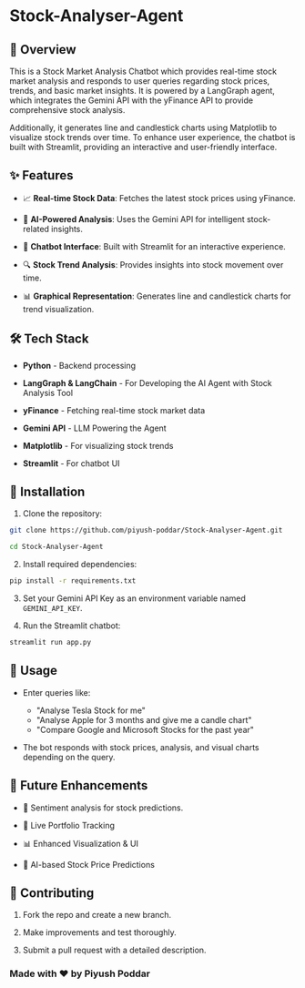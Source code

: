 # Stock-Analyser-Agent

## 📌 Overview

This is a Stock Market Analysis Chatbot which provides real-time stock market analysis and responds to user queries regarding stock prices, trends, and basic market insights. It is powered by a LangGraph agent, which integrates the Gemini API with the yFinance API to provide comprehensive stock analysis. 

Additionally, it generates line and candlestick charts using Matplotlib to visualize stock trends over time. To enhance user experience, the chatbot is built with Streamlit, providing an interactive and user-friendly interface.

## ✨ Features

- 📈 **Real-time Stock Data**: Fetches the latest stock prices using yFinance.

- 🤖 **AI-Powered Analysis**: Uses the Gemini API for intelligent stock-related insights.

- 💬 **Chatbot Interface**: Built with Streamlit for an interactive experience.

- 🔍 **Stock Trend Analysis**: Provides insights into stock movement over time.

- 📊 **Graphical Representation**: Generates line and candlestick charts for trend visualization.

## 🛠️ Tech Stack

- **Python** - Backend processing

- **LangGraph & LangChain** - For Developing the AI Agent with Stock Analysis Tool

- **yFinance** - Fetching real-time stock market data

- **Gemini API** - LLM Powering the Agent

- **Matplotlib** - For visualizing stock trends

- **Streamlit** - For chatbot UI

## 🚀 Installation

1. Clone the repository:
```Bash
git clone https://github.com/piyush-poddar/Stock-Analyser-Agent.git

cd Stock-Analyser-Agent
```

2. Install required dependencies:
```Bash
pip install -r requirements.txt
```

3. Set your Gemini API Key as an environment variable named `GEMINI_API_KEY`.
   
4. Run the Streamlit chatbot:
```Bash
streamlit run app.py
```

## 📌 Usage

- Enter queries like:

    - "Analyse Tesla Stock for me"
    - "Analyse Apple for 3 months and give me a candle chart"
    - "Compare Google and Microsoft Stocks for the past year"

- The bot responds with stock prices, analysis, and visual charts depending on the query.

## 🔮 Future Enhancements

- 📜 Sentiment analysis for stock predictions.

- 📡 Live Portfolio Tracking

- 📊 Enhanced Visualization & UI

- 🤖 AI-based Stock Price Predictions

## 🤝 Contributing

1. Fork the repo and create a new branch.

2. Make improvements and test thoroughly.

3. Submit a pull request with a detailed description.

### Made with ❤️ by Piyush Poddar

